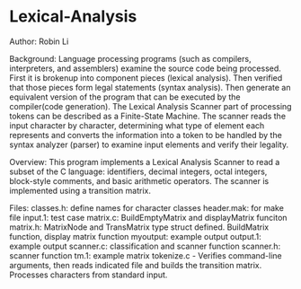 Lexical-Analysis
================
Author: Robin Li

Background:
Language processing programs (such as compilers, interpreters, and assemblers) examine the source code being processed. First it is brokenup into component pieces (lexical analysis). Then verified that those pieces form legal statements (syntax analysis). Then generate an equivalent version of the program that can be executed by the compiler(code generation). The Lexical Analysis Scanner part of processing tokens can be described as a Finite-State Machine. The scanner reads the input character by character, determining what type of element each represents and converts the information into a token to be handled by the syntax analyzer (parser) to examine input elements and verify their legality.

Overview:
This program implements a Lexical Analysis Scanner to read a subset of the C language: identifiers, decimal integers, octal integers, block-style comments, and basic arithmetic operators. The scanner is implemented using a transition matrix. 

Files:
classes.h: define names for character classes
header.mak: for make file
input.1: test case
matrix.c: BuildEmptyMatrix and displayMatrix funciton
matrix.h:  MatrixNode and TransMatrix type struct defined. BuildMatrix function, display matrix function
myoutput: example output
output.1: example output
scanner.c: classification and scanner function
scanner.h: scanner function
tm.1: example matrix
tokenize.c - Verifies command-line arguments, then reads indicated file and builds the transition matrix. Processes characters from standard input. 

